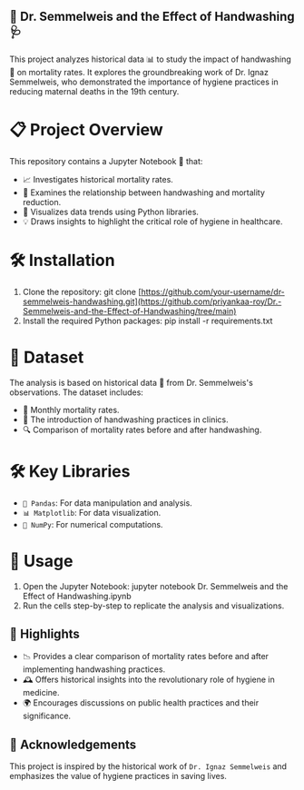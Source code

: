 ## 🧼 Dr. Semmelweis and the Effect of Handwashing 🩺
This project analyzes historical data 📊 to study the impact of handwashing 👐 on mortality rates. It explores the groundbreaking work of Dr. Ignaz Semmelweis, who demonstrated the importance of hygiene practices in reducing maternal deaths in the 19th century.

# 📋 Project Overview
This repository contains a Jupyter Notebook 📓 that:

- 📈 Investigates historical mortality rates.
- 🧴 Examines the relationship between handwashing and mortality reduction.
- 🎨 Visualizes data trends using Python libraries.
- 💡 Draws insights to highlight the critical role of hygiene in healthcare.

# 🛠️ Installation
1. Clone the repository:
git clone [https://github.com/your-username/dr-semmelweis-handwashing.git](https://github.com/priyankaa-roy/Dr.-Semmelweis-and-the-Effect-of-Handwashing/tree/main)
2. Install the required Python packages:
pip install -r requirements.txt

# 📂 Dataset
The analysis is based on historical data 📜 from Dr. Semmelweis's observations. The dataset includes:

- 📅 Monthly mortality rates.
- 🏥 The introduction of handwashing practices in clinics.
- 🔍 Comparison of mortality rates before and after handwashing.

# 🛠️ Key Libraries
- `🐼 Pandas`: For data manipulation and analysis.
- `📊 Matplotlib`: For data visualization.
- `🔢 NumPy`: For numerical computations.

# 🚀 Usage
1. Open the Jupyter Notebook:
jupyter notebook Dr. Semmelweis and the Effect of Handwashing.ipynb
2. Run the cells step-by-step to replicate the analysis and visualizations.

## 🌟 Highlights
- 📉 Provides a clear comparison of mortality rates before and after implementing handwashing practices.
- 🕰️ Offers historical insights into the revolutionary role of hygiene in medicine.
- 🌍 Encourages discussions on public health practices and their significance.

## 🙏 Acknowledgements
This project is inspired by the historical work of `Dr. Ignaz Semmelweis` and emphasizes the value of hygiene practices in saving lives.

